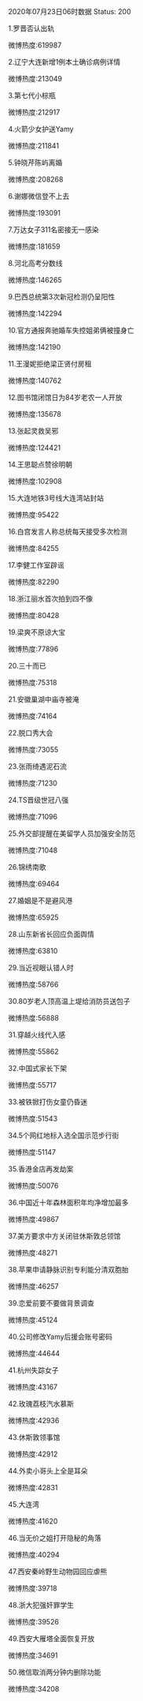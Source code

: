 2020年07月23日06时数据
Status: 200

1.罗晋否认出轨

微博热度:619987

2.辽宁大连新增1例本土确诊病例详情

微博热度:213049

3.第七代小棕瓶

微博热度:212917

4.火箭少女护送Yamy

微博热度:211841

5.钟晓芹陈屿离婚

微博热度:208268

6.谢娜微信登不上去

微博热度:193091

7.万达女子311名密接无一感染

微博热度:181659

8.河北高考分数线

微博热度:146265

9.巴西总统第3次新冠检测仍呈阳性

微博热度:142294

10.官方通报奔驰婚车失控姐弟俩被撞身亡

微博热度:142190

11.王漫妮拒绝梁正贤付房租

微博热度:140762

12.图书馆闭馆日为84岁老农一人开放

微博热度:135678

13.张起灵救吴邪

微博热度:124421

14.王思聪点赞徐明朝

微博热度:102908

15.大连地铁3号线大连湾站封站

微博热度:95422

16.白宫发言人称总统每天接受多次检测

微博热度:84255

17.李健工作室辟谣

微博热度:82290

18.浙江丽水首次拍到四不像

微博热度:80428

19.梁爽不原谅大宝

微博热度:77896

20.三十而已

微博热度:75318

21.安徽巢湖中庙寺被淹

微博热度:74164

22.脱口秀大会

微博热度:73055

23.张雨绮遇泥石流

微博热度:71230

24.TS晋级世冠八强

微博热度:71096

25.外交部提醒在美留学人员加强安全防范

微博热度:71048

26.锦绣南歌

微博热度:69464

27.婚姻是不是避风港

微博热度:65925

28.山东新省长回应负面舆情

微博热度:63810

29.当近视眼认错人时

微博热度:58766

30.80岁老人顶高温上堤给消防员送包子

微博热度:56888

31.穿越火线代入感

微博热度:55862

32.中国式家长下架

微博热度:55717

33.被铁锨打伤女童仍昏迷

微博热度:51543

34.5个网红地标入选全国示范步行街

微博热度:51147

35.香港金店再发劫案

微博热度:50076

36.中国近十年森林面积年均净增加最多

微博热度:49867

37.美方要求中方关闭驻休斯敦总领馆

微博热度:48271

38.苹果申请静脉识别专利能分清双胞胎

微博热度:46257

39.恋爱前要不要做背景调查

微博热度:45124

40.公司修改Yamy后援会账号密码

微博热度:44644

41.杭州失踪女子

微博热度:43167

42.玫瑰荔枝汽水慕斯

微博热度:42936

43.休斯敦领事馆

微博热度:42912

44.外卖小哥头上全是耳朵

微博热度:42831

45.大连湾

微博热度:41620

46.当无价之姐打开隐秘的角落

微博热度:40294

47.西安秦岭野生动物园回应虐熊

微博热度:39718

48.浙大犯强奸罪学生

微博热度:39526

49.西安大雁塔全面恢复开放

微博热度:34691

50.微信取消两分钟内删除功能

微博热度:34208

